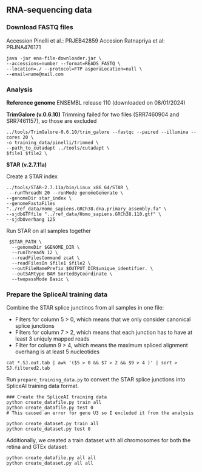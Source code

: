## RNA-sequencing data

### Download FASTQ files

Accession Pinelli et al.: PRJEB42859
Accesion Ratnapriya et al: PRJNA476171

```
java -jar ena-file-downloader.jar \
--accessions=number --format=READS_FASTQ \
--location=./ --protocol=FTP asperaLocation=null \
--email=name@mail.com
```

### Analysis

**Reference genome**
ENSEMBL release 110 (downloaded on 08/01/2024)

**TrimGalore (v.0.6.10)**
Trimming failed for two files (SRR7460904 and SRR7461157), so those are excluded

```
../tools/TrimGalore-0.6.10/trim_galore --fastqc --paired --illumina --cores 20 \
-o training_data/pinelli/trimmed \
--path_to_cutadapt ../tools/cutadapt \
$file1 $file2 \
```

**STAR (v.2.7.11a)**

Create a STAR index
```
../tools/STAR-2.7.11a/bin/Linux_x86_64/STAR \
 --runThreadN 20 --runMode genomeGenerate \
--genomeDir star_index \
--genomeFastaFiles "../ref_data/Homo_sapiens.GRCh38.dna.primary_assembly.fa" \
--sjdbGTFfile "../ref_data/Homo_sapiens.GRCh38.110.gtf" \
--sjdbOverhang 125
```

Run STAR on all samples together
```
 $STAR_PATH \
  --genomeDir $GENOME_DIR \
  --runThreadN 12 \
  --readFilesCommand zcat \
  --readFilesIn $file1 $file2 \
  --outFileNamePrefix $OUTPUT_DIR$unique_identifier. \
  --outSAMtype BAM SortedByCoordinate \
  --twopassMode Basic \
```

### Prepare the SpliceAI training data

Combine the STAR splice junctinos from all samples in one file:
-  Filters for column 5 > 0, which means that we only consider canonical splice junctions
- Filters for column 7 > 2, which means that each junction has to have at least 3 uniquly mapped reads 
- Filter for column 9 > 4, which means the maximum spliced alignment overhang is at least 5 nucleotides

```
cat *.SJ.out.tab | awk '($5 > 0 && $7 > 2 && $9 > 4 )' | sort > SJ.filtered2.tab
```

Run `prepare_training_data.py` to convert the STAR splice junctions into SpliceAI training data format. 

```
### Create the SpliceAI training data
python create_datafile.py train all
python create_datafile.py test 0
# This caused an error for gene U3 so I excluded it from the analysis

python create_dataset.py train all
python create_dataset.py test 0
```

Additionally, we created a train dataset with all chromosomes for both the retina and GTEx dataset:

```
python create_datafile.py all all
python create_dataset.py all all
```